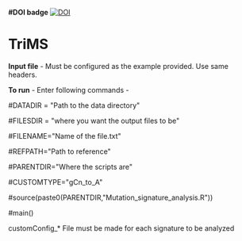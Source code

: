 **#DOI badge**
[![DOI](https://zenodo.org/badge/DOI/10.5281/zenodo.13862689.svg)](https://doi.org/10.5281/zenodo.13862689)

# TriMS

**Input file** - Must be configured as the example provided. Use same headers.

**To run** -  Enter following commands - 

#DATADIR = "Path to the data directory"

#FILESDIR = "where you want the output files to be"

#FILENAME="Name of the file.txt"

#REFPATH="Path to reference"

#PARENTDIR="Where the scripts are"

#CUSTOMTYPE="gCn_to_A"

#source(paste0(PARENTDIR,"Mutation_signature_analysis.R"))

#main()


customConfig_* File must be made for each signature to be analyzed
